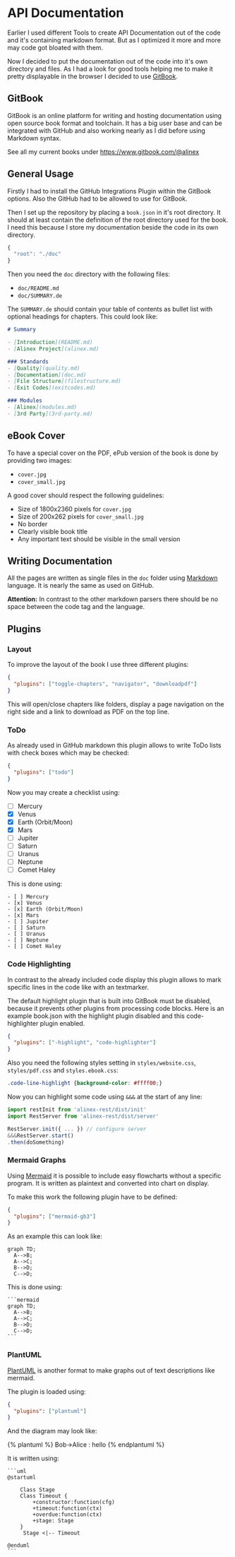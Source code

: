 # API Documentation

Earlier I used different Tools to create API Documentation out of the code and
it's containing markdown format. But as I optimized it more and more may code
got bloated with them.

Now I decided to put the documentation out of the code into it's own directory
and files. As I had a look for good tools helping me to make it pretty displayable
in the browser I decided to use [GitBook](https://www.gitbook.com).


## GitBook

GitBook is an online platform for writing and hosting documentation using open
source book format and toolchain. It has a big user base and can be integrated
with GitHub and also working nearly as I did before using Markdown syntax.

See all my current books under https://www.gitbook.com/@alinex


## General Usage

Firstly I had to install the GitHub Integrations Plugin within the GitBook options.
Also the GitHub had to be allowed to use for GitBook.

Then I set up the repository by placing a `book.json` in it's root directory. It
should at least contain the definition of the root directory used for the book.
I need this because I store my documentation beside the code in its own directory.

``` javascript
{
  "root": "./doc"
}
```

Then you need the `doc` directory with the following files:

- `doc/README.md`
- `doc/SUMMARY.de`

The `SUMMARY.de` should contain your table of contents as bullet list with
optional headings for chapters. This could look like:

``` markdown
# Summary

- [Introduction](README.md)
- [Alinex Project](alinex.md)

### Standards
- [Quality](quality.md)
- [Documentation](doc.md)
- [File Structure](filestructure.md)
- [Exit Codes](exitcodes.md)

### Modules
- [Alinex](modules.md)
- [3rd Party](3rd-party.md)
```


## eBook Cover

To have a special cover on the PDF, ePub version of the book is done by providing two images:
- `cover.jpg`
- `cover_small.jpg`

A good cover should respect the following guidelines:
- Size of 1800x2360 pixels for `cover.jpg`
- Size of 200x262 pixels for `cover_small.jpg`
- No border
- Clearly visible book title
- Any important text should be visible in the small version


## Writing Documentation

All the pages are written as single files in the `doc` folder using
[Markdown](https://toolchain.gitbook.com/syntax/markdown.html) language. It is nearly
the same as used on GitHub.

__Attention:__ In contrast to the other markdown parsers there should be no space between
the code tag and the language.


## Plugins

### Layout

To improve the layout of the book I use three different plugins:

```json
{
  "plugins": ["toggle-chapters", "navigator", "downloadpdf"]
}
```

This will open/close chapters like folders, display a page navigation on the
right side and a link to download as PDF on the top line.

### ToDo

As already used in GitHub markdown this plugin allows to write ToDo lists with
check boxes which may be checked:

```json
{
  "plugins": ["todo"]
}
```

Now you may create a checklist using:

- [ ] Mercury
- [x] Venus
- [x] Earth (Orbit/Moon)
- [x] Mars
- [ ] Jupiter
- [ ] Saturn
- [ ] Uranus
- [ ] Neptune
- [ ] Comet Haley

This is done using:

    - [ ] Mercury
    - [x] Venus
    - [x] Earth (Orbit/Moon)
    - [x] Mars
    - [ ] Jupiter
    - [ ] Saturn
    - [ ] Uranus
    - [ ] Neptune
    - [ ] Comet Haley

### Code Highlighting

In contrast to the already included code display this plugin allows to mark specific
lines in the code like with an textmarker.

The default highlight plugin that is built into GitBook must be disabled, because it prevents other plugins from processing code blocks. Here is an example book.json with the highlight plugin disabled and this code-highlighter plugin enabled.

```json
{
  "plugins": ["-highlight", "code-highlighter"]
}
```

Also you need the following styles setting in `styles/website.css`, `styles/pdf.css` and `styles.ebook.css`:

```css
.code-line-highlight {background-color: #ffff00;}
```

Now you can highlight some code using `&&&` at the start of any line:

```javascript
import restInit from 'alinex-rest/dist/init'
import RestServer from 'alinex-rest/dist/server'

RestServer.init({ ... }) // configure server
&&&RestServer.start()
.then(doSomething)
```

### Mermaid Graphs

Using [Mermaid](https://knsv.github.io/mermaid/) it is possible to include easy
flowcharts without a specific program. It is written as plaintext and converted into
chart on display.

To make this work the following plugin have to be defined:

```json
{
  "plugins": ["mermaid-gb3"]
}
```

As an example this can look like:

```mermaid
graph TD;
  A-->B;
  A-->C;
  B-->D;
  C-->D;
```

This is done using:

    ```mermaid
    graph TD;
      A-->B;
      A-->C;
      B-->D;
      C-->D;
    ```

### PlantUML

[PlantUML](http://plantuml.com/) is another format to make graphs out of text descriptions like mermaid.

The plugin is loaded using:

```json
{
  "plugins": ["plantuml"]
}
```

And the diagram may look like:

{% plantuml %}
Bob->Alice : hello
{% endplantuml %}

It is written using:

    ```uml
    @startuml

        Class Stage
        Class Timeout {
            +constructor:function(cfg)
            +timeout:function(ctx)
            +overdue:function(ctx)
            +stage: Stage
        }
         Stage <|-- Timeout

    @enduml
    ```
